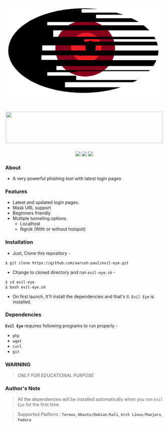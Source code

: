 <p align="center" alt="Evil Eye">
<img src=".img/icon.png" alt="Evil Eye">
</p>
<h1 align="center"><img src="https://img.shields.io/badge/-Evil%20Eye-red?style=for-the-badge" width="500" height="100"></h1>

<p align="center">
  <img src="https://img.shields.io/badge/Version-1.0-green?style=flat-square?style=for-the-badge">
  <img src="https://img.shields.io/badge/Author-Aarush%20Paul-blue?style=flat-square?style=for-the-badge">
  <img src="https://img.shields.io/badge/Written%20In-Bash-cyan?style=flat-square?style=for-the-badge">
</p>

### About

- A very powerful phishing tool with latest login pages

### Features

- Latest and updated login pages.
- Mask URL support 
- Beginners friendly
- Multiple tunneling options
  - Localhost
  - Ngrok (With or without hotspot)


### Installation

- Just, Clone this repository -
```
$ git clone https://github.com/aarush-paul/evil-eye.git
```

- Change to cloned directory and run `evil-eye.sh` -
```
$ cd evil-eye
$ bash evil-eye.sh
```

- On first launch, It'll install the dependencies and that's it. `Evil Eye` is installed.


### Dependencies

**`Evil Eye`** requires following programs to run properly - 
- `php`
- `wget`
- `curl`
- `git`

### WARNING
>*ONLY FOR EDUCATIONAL PURPOSE*

### Author's Note

> All the dependencies will be installed automatically when you run `Evil Eye` for the first time.

> Supported Platform : **`Termux`**, **`Ubuntu/Debian/Kali`**, **`Arch Linux/Manjaro`**, **`Fedora`**

